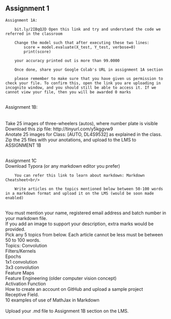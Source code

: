 ## Assignment 1 
    Assignment 1A: 

        bit.ly/2IBqQJD Open this link and try and understand the code we referred in the classroom

        Change the model such that after executing these two lines:
            score = model.evaluate(X_test, Y_test, verbose=0)
            print(score)

        your accuracy printed out is more than 99.0000

        Once done, share your Google Colab's URL in assignment 1A section

        please remember to make sure that you have given us permission to check your file. To confirm this, open the link you are uploading in incognito window, and you should still be able to access it. If we cannot view your file, then you will be awarded 0 marks
<br/>
    Assignment 1B:<br/>
      <br/><br/>  Take 25 images of three-wheelers (autos), where number plate is visible
      <br/>  Download this zip file: http://tinyurl.com/y5kggvw9
      <br/>  Anotate 25 images for Class: [AUTO, DL4S9532] as explained in the class.
      <br/>  Zip the 25 files with your anotations, and upload to the LMS to ASSIGNMENT 1B

  <br/>  Assignment 1C
<br/>
        Download Typora (or any markdown editor you prefer)<br/>

        You can refer this link to learn about markdown: Markdown Cheatsheet<br/>

        Write articles on the topics mentioned below between 50-100 words in a markdown format and upload it on the LMS (would be soon made enabled)
<br/>
        You must mention your name, registered email address and batch number in your markdown file.
<br/>
        If you add an image to support your description, extra marks would be provided.
<br/>
        Pick any 5 topics from below. Each article cannot be less must be between 50 to 100 words.
<br/>
        Topics:
            Convolution <br/>
            Filters/Kernels <br/>
            Epochs <br/>
            1x1 convolution <br/>
            3x3 convolution <br/>
            Feature Maps <br/>
            Feature Engineering (older computer vision concept) <br/>
            Activation Function <br/>
            How to create an account on GitHub and upload a sample project <br/>
            Receptive Field. <br/>
            10 examples of use of MathJax in Markdown <br/>
<br/>
        Upload your .md file to Assignment 1B section on the LMS. 
<br/>
 
